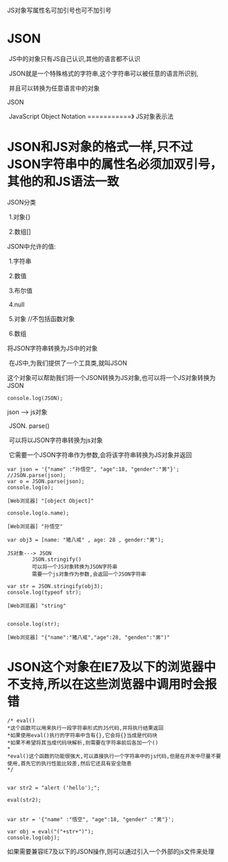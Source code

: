 JS对象写属性名可加引号也可不加引号

# JSON

​	JS中的对象只有JS自己认识,其他的语言都不认识

​	JSON就是一个特殊格式的字符串,这个字符串可以被任意的语言所识别,

​	并且可以转换为任意语言中的对象



JSON

​	JavaScript Object Notation      ===========》       JS对象表示法





# JSON和JS对象的格式一样,只不过JSON字符串中的属性名必须加双引号，其他的和JS语法一致



JSON分类

​		1.对象{}

​		2.数组[]



JSON中允许的值:

​		1.字符串

​		2.数值

​		3.布尔值

​		4.null

​		5.对象				//不包括函数对象

​		6.数组



将JSON字符串转换为JS中的对象

​		在JS中,为我们提供了一个工具类,就叫JSON

​		这个对象可以帮助我们将一个JSON转换为JS对象,也可以将一个JS对象转换为JSON

```
console.log(JSON);
```



json --> js对象

​		JSON. parse()

​		可以将以JSON字符串转换为js对象

​		它需要一个JSON字符串作为参数,会将该字符串转换为JS对象并返回



```
var json = '{"name" :"孙悟空", "age":18, "gender":"男"}';
//JSON.parse(json);
var o = JSON.parse(json);
console.log(o);

[Web浏览器] "[object Object]"

console.log(o.name);

[Web浏览器] "孙悟空"
```





```
var obj3 = [name: "猪八戒" , age: 28 , gender:"男");

JS对象---> JSON
		JSON.stringify()
		可以将一个JS对象转换为JSON字符串
		需要一个js对象作为参数,会返回一个JSON字符串
		
var str = JSON.stringify(obj3);
console.log(typeof str);

[Web浏览器] "string"


console.log(str);

[Web浏览器] "{"name":"猪八戒","age":28, "genden":"男")"
```



# JSON这个对象在IE7及以下的浏览器中不支持,所以在这些浏览器中调用时会报错

```
/* eval()
*这个函数可以用来执行一段字符串形式的JS代码,并将执行结果返回
*如果使用eval()执行的字符串中含有{},它会将{}当成是代码块
*如果不希望将其当成代码块解析,则需要在字符串前后各加一个()
*
*eval()这个函数的功能很强大,可以直接执行一个字符串中的js代码,但是在开发中尽量不要使用,首先它的执行性能比较差,然后它还具有安全隐患
*/


var str2 = "alert ('hello');";

eval(str2);


var str = '{"name" :"悟空", "age":18, "gender" :"男"}';

var obj = eval("("+str+")");
console.log(obj);
```



如果需要兼容IE7及以下的JSON操作,则可以通过引入一个外部的js文件来处理